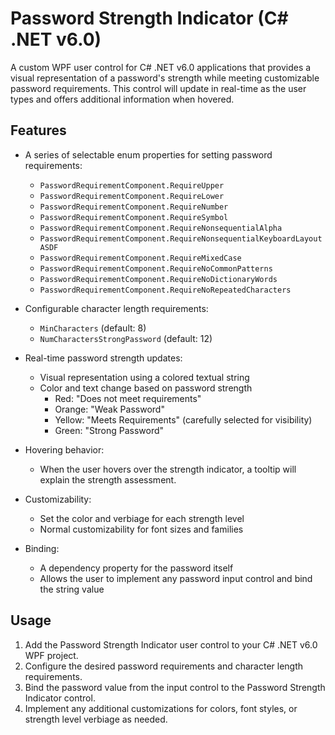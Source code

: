 

# Password Strength Indicator (C# .NET v6.0)

A custom WPF user control for C# .NET v6.0 applications that provides a visual representation of a password's strength while meeting customizable password requirements. This control will update in real-time as the user types and offers additional information when hovered.

## Features

- A series of selectable enum properties for setting password requirements:
  - `PasswordRequirementComponent.RequireUpper`
  - `PasswordRequirementComponent.RequireLower`
  - `PasswordRequirementComponent.RequireNumber`
  - `PasswordRequirementComponent.RequireSymbol`
  - `PasswordRequirementComponent.RequireNonsequentialAlpha`
  - `PasswordRequirementComponent.RequireNonsequentialKeyboardLayoutASDF`
  - `PasswordRequirementComponent.RequireMixedCase`
  - `PasswordRequirementComponent.RequireNoCommonPatterns`
  - `PasswordRequirementComponent.RequireNoDictionaryWords`
  - `PasswordRequirementComponent.RequireNoRepeatedCharacters`
  
- Configurable character length requirements:
  - `MinCharacters` (default: 8)
  - `NumCharactersStrongPassword` (default: 12)

- Real-time password strength updates:
  - Visual representation using a colored textual string
  - Color and text change based on password strength
    - Red: "Does not meet requirements"
    - Orange: "Weak Password"
    - Yellow: "Meets Requirements" (carefully selected for visibility)
    - Green: "Strong Password"

- Hovering behavior:
  - When the user hovers over the strength indicator, a tooltip will explain the strength assessment.

- Customizability:
  - Set the color and verbiage for each strength level
  - Normal customizability for font sizes and families

- Binding:
  - A dependency property for the password itself
  - Allows the user to implement any password input control and bind the string value

## Usage

1. Add the Password Strength Indicator user control to your C# .NET v6.0 WPF project.
2. Configure the desired password requirements and character length requirements.
3. Bind the password value from the input control to the Password Strength Indicator control.
4. Implement any additional customizations for colors, font styles, or strength level verbiage as needed.